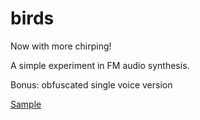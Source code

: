 # birds

Now with more chirping!

A simple experiment in FM audio synthesis.

Bonus: obfuscated single voice version

[Sample](sample/birds.mp3)
